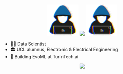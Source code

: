 ### 

<p align="center">
<picture><img src = "https://github.com/0xAbdulKhalid/0xAbdulKhalid/raw/main/assets/mdImages/about_me.gif" width = 100px></picture> <a href="https://github.com/DenverCoder1/readme-typing-svg"><img src="https://readme-typing-svg.herokuapp.com?font=Time+New+Roman&color=cyan&size=25&center=true&vCenter=true&width=600&height=100&lines=Machine+Learning;Python+&hearts;++;Linux;Engineering"></a> <picture><img src = "https://github.com/0xAbdulKhalid/0xAbdulKhalid/raw/main/assets/mdImages/about_me.gif" width = 100px></picture>
</p>

- 👨‍🔬 Data Scientist
- 🏛️ UCL alumnus, Electronic & Electrical Engineering
- 💼 Building EvoML at TurinTech.ai

<p align="center">
  <a href="https://github.com/DenverCoder1/github-readme-streak-stats">
    <img src="https://github-readme-streak-stats.herokuapp.com/?user=MatveyF&theme=prussian&border_radius=5.5&date_format=j%20M%5B%20Y%5D#version3"/>
  </a>
</p>
